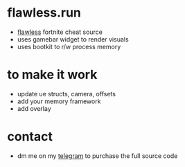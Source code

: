 # flawless.run 
- [flawless](https://flawless.run) fortnite cheat source
- uses gamebar widget to render visuals
- uses bootkit to r/w process memory

# to make it work
- update ue structs, camera, offsets
- add your memory framework
- add overlay

# contact
- dm me on my [telegram](https://t.me/readcr0) to purchase the full source code
